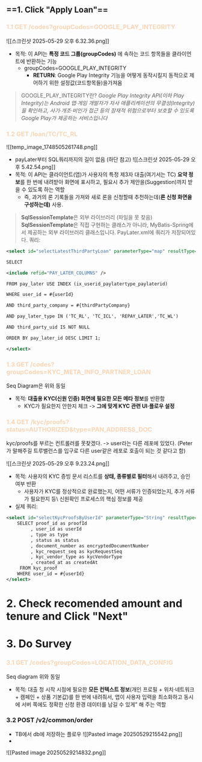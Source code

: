 ## ==1. Click "Apply Loan"==
### <font color="#fbd5b5">1.1 GET /codes?groupCodes=GOOGLE_PLAY_INTEGRITY</font>
![[스크린샷 2025-05-29 오후 6.32.36.png]]
- 목적: 이 API는 **특정 코드 그룹(groupCodes)** 에 속하는 코드 항목들을 클라이언트에 반환하는 기능
	- groupCodes=GOOGLE_PLAY_INTEGRITY
		- **RETURN**: Google Play Integrity 기능을 어떻게 동작시킬지 동적으로 제어하기 위한 설정값(코드항목들)을가져옴
> GOOGLE_PLAY_INTEGRITY란? 
> *<font color="#595959">Google Play Integrity API(이하 Play Integrity)는 Android 앱·게임 개발자가 자사 애플리케이션의 무결성(Integrity)을 확인하고, 사기·개조·비인가 접근 등의 잠재적 위험으로부터 보호할 수 있도록 Google Play가 제공하는 서비스입니다</font>*



### <font color="#fbd5b5">1.2 GET /loan/TC/TC_RL</font>
![[temp_image_1748505261748.png]]
- payLater부터 SQL쿼리까지의 길이 없음 (하단 참고)
![[스크린샷 2025-05-29 오후 5.42.54.png]]
- 목적: 이 API는 클라이언트(앱)가 사용자의 특정 제3자 대출(여기서는 TC) **요약 정보**를 한 번에 내려받아 화면에 표시하고, 필요시 추가 제안을(Suggestion)까지 받을 수 있도록 하는 역할
	- 즉, 과거의 론 기록들을 가져와 새로 론을 신청할때 추천하는데(**론 신청 화면을 구성하는데)** 사용.

> **SqlSessionTemplate**은 외부 라이브러리 (파일을 못 찾음)
> <font color="#595959">**SqlSessionTemplate**은 직접 구현하는 클래스가 아니라,  </font>
> <font color="#595959">MyBatis-Spring에서 제공하는 외부 라이브러리 클래스입니다.</font>
>  <font color="#595959">PayLater.xml에 쿼리가 저장되어있다.</font>
> <font color="#595959"> 쿼리:</font>
```xml
<select id="selectLatestThirdPartyLoan" parameterType="map" resultType="io.tbal.business.domain.paylater.PayLater">

SELECT

<include refid="PAY_LATER_COLUMNS" />

FROM pay_later USE INDEX (ix_userid_paylatertype_paylaterid)

WHERE user_id = #{userId}

AND third_party_company = #{thirdPartyCompany}

AND pay_later_type IN ('TC_RL', 'TC_ICL', 'REPAY_LATER','TC_WL')

AND third_party_uid IS NOT NULL

ORDER BY pay_later_id DESC LIMIT 1;

</select>
```


### <font color="#fbd5b5">1.3 GET /codes?groupCodes=KYC_META_INFO_PARTNER_LOAN</font>
Seq Diagram은 위와 동일
- 목적: **대출용 KYC(신원 인증) 화면에 필요한 모든 메타 정보**를 반환함
	- KYC가 필요한지 안한지 체크 -> **그에 맞게 KYC 관련 UI·플로우 설정** 



### <font color="#fbd5b5">1.4 GET /kyc/proofs?status=AUTHORIZED&type=PAN,ADDRESS_DOC</font>

kyc/proofs를 부르는 컨트롤러를 못찾겠다. -> user라는 다른 레포에 있었다. (Peter가 말해주길 트루밸런스를 입구로 다른 user같은 레포로 호출이 되는 것 같다고 함)

![[스크린샷 2025-05-29 오후 9.23.24.png]]

- 목적: 사용자의 KYC 증빙 문서 리스트를 **상태, 종류별로 필터**해서 내려주고, 승인 여부 반환
	- 사용자가 KYC를 정상적으로 완료했는지, 어떤 서류가 인증되었는지, 추가 서류가 필요한지 등\ 신원확인 프로세스의 핵심 정보를 제공
- 실제 쿼리: 
```xml
<select id="selectKycProofsByUserId" parameterType="String" resultType="io.tbal.user.kyc.model.KycProof">
    SELECT proof_id as proofId
         , user_id as userId
         , type as type
         , status as status
         , document_number as encryptedDocumentNumber
         , kyc_request_seq as kycRequestSeq
         , kyc_vendor_type as kycVendorType
         , created_at as createdAt
     FROM kyc_proof
    WHERE user_id = #{userId}
</select>
```

# 2. Check recomended amount and tenure and Click "Next"
# 3. Do Survey
### <font color="#fbd5b5">3.1 GET /codes?groupCodes=LOCATION_DATA_CONFIG</font>
Seq diagram 위와 동일
- 목적: 대출 청 시작 시점에 필요한 **모든 컨텍스트 정보**(개인 프로필 + 위치·네트워크 + 캠페인 + 상품 기본값)를 한 번에 내려줘서, 앱이 사용자 입력을 최소화하고 동시에 서버 쪽에도 정확한 신청 환경 데이터를 남길 수 있게” 해 주는 역할

### 3.2 POST /v2/common/order
- TB에서 db에 저장하는 플로우
![[Pasted image 20250529215542.png]]
- 
![[Pasted image 20250529214832.png]]
